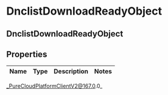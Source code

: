 # DnclistDownloadReadyObject

## DnclistDownloadReadyObject

## Properties

|Name | Type | Description | Notes|
|------------ | ------------- | ------------- | -------------|



_PureCloudPlatformClientV2@167.0.0_
